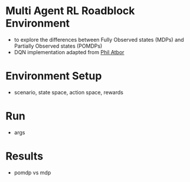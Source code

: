# Multi Agent RL Roadblock Environment
- to explore the differences between Fully Observed states (MDPs) and Partially Observed states (POMDPs)
- DQN implementation adapted from [Phil Atbor](https://github.com/philtabor/Youtube-Code-Repository/tree/master/ReinforcementLearning/DeepQLearning)
# Environment Setup
- scenario, state space, action space, rewards
# Run
- args
# Results
- pomdp vs mdp
